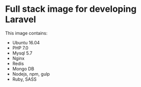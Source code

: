 # Full stack image for developing Laravel

This image contains:
- Ubuntu 16.04
- PHP 7.0
- Mysql 5.7
- Nginx
- Redis
- Mongo DB
- Nodejs, npm, gulp
- Ruby, SASS
